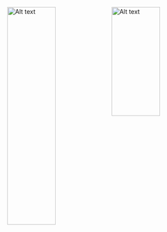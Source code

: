 
<br /><br />

<img
  width="47%"
  align="left"
  src="https://github.com/RustamovOdilbek/Calculator/assets/106246180/30ccedc2-1f83-4763-8542-5d533b7f1e84"
  alt="Alt text"  
  title="Optional title"
  height="500">
  
  <img
  width="47%"
  align="left"
  src="https://github.com/RustamovOdilbek/Calculator/assets/106246180/beec43c7-0688-4626-812c-bf084d04d3aa"
  alt="Alt text"   
  title="Optional title"
  height="250">
 
  
<br /><br />
